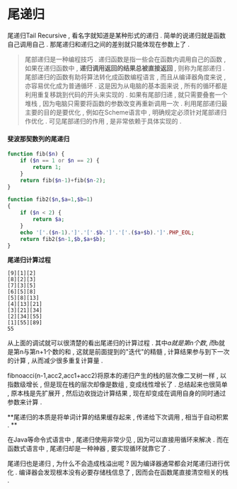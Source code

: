 # 尾递归

尾递归Tail Recursive , 看名字就知道是某种形式的递归 . 简单的说递归就是函数自己调用自己 . 那尾递归和递归之间的差别就只能体现在参数上了 .

> 尾部递归是一种编程技巧 . 递归函数是指一些会在函数内调用自己的函数 , 如果在递归函数中 , **递归调用返回的结果总被直接返回** , 则称为尾部递归 . 尾部递归的函数有助将算法转化成函数编程语言 , 而且从编译器角度来说 , 亦容易优化成为普通循环 . 这是因为从电脑的基本面来说 , 所有的循环都是利用重复移跳到代码的开头来实现的 . 如果有尾部归递 , 就只需要叠套一个堆栈 , 因为电脑只需要将函数的参数改变再重新调用一次 . 利用尾部递归最主要的目的是要优化 , 例如在Scheme语言中 , 明确规定必须针对尾部递归作优化 . 可见尾部递归的作用 , 是非常依赖于具体实现的 .

#### 斐波那契数列的尾递归

```php
function fib($n) {
    if ($n == 1 or $n == 2) {
        return 1;
    }
    return fib($n-1)+fib($n-2);
}

function fib2($n,$a=1,$b=1)
{
    if ($n < 2) {
        return $a;
    }    
    echo '['.($n-1).']'.'['.$b.']'.'['.($a+$b).']'.PHP_EOL;
    return fib2($n-1,$b,$a+$b);
}
```

**尾递归计算过程**

```
[9][1][2]
[8][2][3]
[7][3][5]
[6][5][8]
[5][8][13]
[4][13][21]
[3][21][34]
[2][34][55]
[1][55][89]
55
```

从上面的调试就可以很清楚的看出尾递归的计算过程 . 其中$a就是第n个数 , 而$b就是第n与第n+1个数的和 , 这就是前面提到的"迭代"的精髓 , 计算结果参与到下一次的计算 , 从而减少很多重复计算量 .

fibnoacci\(n-1,acc2,acc1+acc2\)将原本的递归产生的栈的层次像二叉树一样 , 以指数级增长 , 但是现在栈的层次却像是数组 , 变成线性增长了 . 总结起来也很简单 , 原本栈是先扩展开 , 然后边收拢边计算结果 , 现在却变成在调用自身的同时通过参数来计算 .

**尾递归的本质是将单词计算的结果缓存起来 , 传递给下次调用 , 相当于自动积累 . **

在Java等命令式语言中 , 尾递归使用非常少见 , 因为可以直接用循环来解决 . 而在函数式语言中 , 尾递归却是一种神器 , 要实现循环就靠它了 . 

尾递归也是递归 , 为什么不会造成栈溢出呢 ? 因为编译器通常都会对尾递归进行优化 . 编译器会发现根本没有必要存储栈信息了 , 因而会在函数尾直接清空相关的栈 . 

